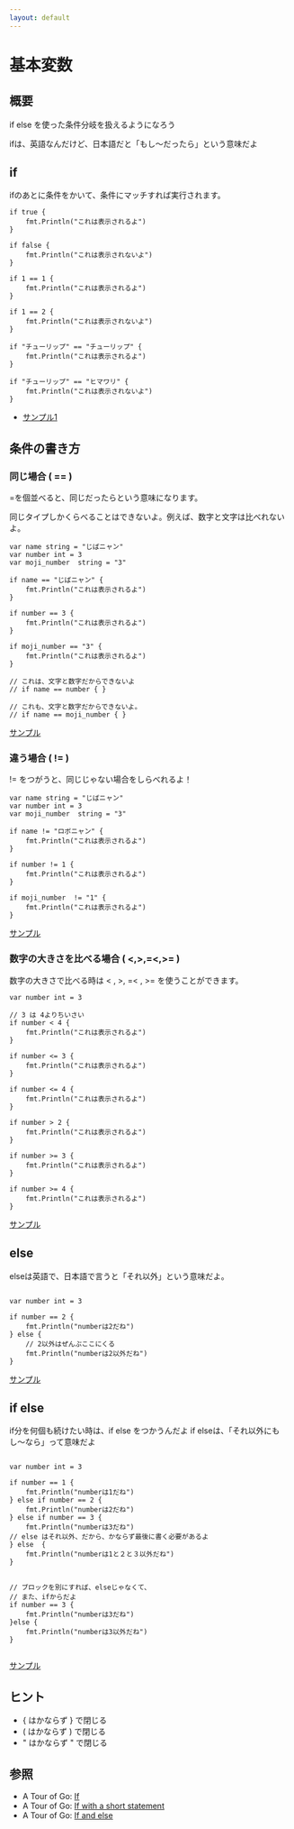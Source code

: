 ```yaml
---
layout: default
---
```


# 基本変数

## 概要

if else を使った条件分岐を扱えるようになろう

ifは、英語なんだけど、日本語だと「もし〜だったら」という意味だよ

## if


ifのあとに条件をかいて、条件にマッチすれば実行されます。

```
if true {
    fmt.Println("これは表示されるよ")
}

if false {
    fmt.Println("これは表示されないよ")
}

if 1 == 1 {
    fmt.Println("これは表示されるよ")
}

if 1 == 2 {
    fmt.Println("これは表示されないよ")
}

if "チューリップ" == "チューリップ" {
    fmt.Println("これは表示されるよ")
}

if "チューリップ" == "ヒマワリ" {
    fmt.Println("これは表示されないよ")
}
```

* [サンプル1](http://play.golang.org/p/kAnIlTuvbP)


## 条件の書き方

### 同じ場合 ( == )

=を個並べると、同じだったらという意味になります。

同じタイプしかくらべることはできないよ。例えば、数字と文字は比べれないよ。

```
var name string = "じばニャン"
var number int = 3
var moji_number  string = "3"

if name == "じばニャン" {
    fmt.Println("これは表示されるよ")
}

if number == 3 {
    fmt.Println("これは表示されるよ")
}

if moji_number == "3" {
    fmt.Println("これは表示されるよ")
}

// これは、文字と数字だからできないよ
// if name == number { }

// これも、文字と数字だからできないよ。
// if name == moji_number { }

```
[サンプル](http://play.golang.org/p/M0ZH96KOI2)


### 違う場合 ( != )


!= をつがうと、同じじゃない場合をしらべれるよ！

```
var name string = "じばニャン"
var number int = 3
var moji_number  string = "3"

if name != "ロボニャン" {
    fmt.Println("これは表示されるよ")
}

if number != 1 {
    fmt.Println("これは表示されるよ")
}

if moji_number  != "1" {
    fmt.Println("これは表示されるよ")
}

```
[サンプル](http://play.golang.org/p/BgWSVJ2qh_)

### 数字の大きさを比べる場合 ( <,>,=<,>= )

数字の大きさで比べる時は < , >,  =< , >= を使うことができます。

```
var number int = 3

// 3 は 4よりちいさい
if number < 4 {
    fmt.Println("これは表示されるよ")
}

if number <= 3 {
    fmt.Println("これは表示されるよ")
}

if number <= 4 {
    fmt.Println("これは表示されるよ")
}

if number > 2 {
    fmt.Println("これは表示されるよ")
}

if number >= 3 {
    fmt.Println("これは表示されるよ")
}

if number >= 4 {
    fmt.Println("これは表示されるよ")
}

```

[サンプル](http://play.golang.org/p/zJKS36h_w9)

## else 

elseは英語で、日本語で言うと「それ以外」という意味だよ。

```

var number int = 3

if number == 2 {
    fmt.Println("numberは2だね")
} else {
    // 2以外はぜんぶここにくる
    fmt.Println("numberは2以外だね")
}

```
[サンプル](http://play.golang.org/p/b9H3PQfmV8)


## if else 

if分を何個も続けたい時は、if else をつかうんだよ
if elseは、「それ以外にもし〜なら」って意味だよ

```

var number int = 3

if number == 1 {
    fmt.Println("numberは1だね")
} else if number == 2 {
    fmt.Println("numberは2だね")
} else if number == 3 {
    fmt.Println("numberは3だね")
// else はそれ以外、だから、かならず最後に書く必要があるよ
} else  {
    fmt.Println("numberは1と２と３以外だね")
}


// ブロックを別にすれば、elseじゃなくて、
// また、ifからだよ
if number == 3 {
    fmt.Println("numberは3だね")
}else {
    fmt.Println("numberは3以外だね")
}


```
[サンプル](http://play.golang.org/p/npD5k0weT8)


## ヒント

* { はかならず } で閉じる
* ( はかならず ) で閉じる
* " はかならず " で閉じる

## 参照

- A Tour of Go: [If](https://go-tour-jp.appspot.com/flowcontrol/5)
- A Tour of Go: [If with a short statement](https://go-tour-jp.appspot.com/flowcontrol/6)
- A Tour of Go: [If and else](https://go-tour-jp.appspot.com/flowcontrol/7)

